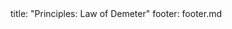 <frontmatter>
title: "Principles: Law of Demeter"
footer: footer.md
</frontmatter>

<include src="navbar.md" boilerplate />

<include src="unit-inPage-asFlat.md" boilerplate />
